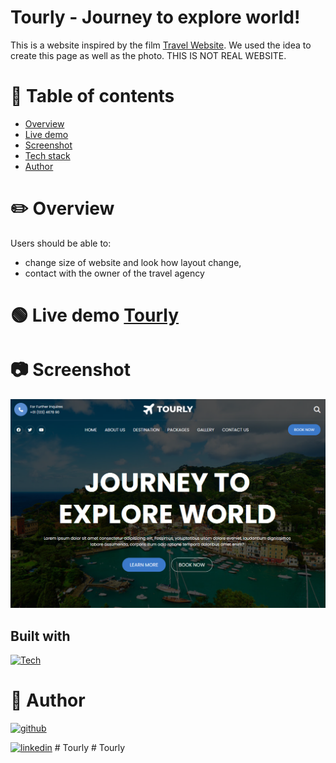 # Tourly - Journey to explore world!

This is a website inspired by the film [Travel Website](https://www.youtube.com/watch?v=FYFmQEpZywc&t=2s&ab_channel=codewithsadee). We used the idea to create this page as well as the photo. THIS IS NOT REAL WEBSITE.

# 📝 Table of contents

-   [Overview](#overview)
-   [Live demo](#live-demo)
-   [Screenshot](#screenshot)
-   [Tech stack](#tech-stack)
-   [Author](#author)

# ✏️ Overview

Users should be able to:

-   change size of website and look how layout change,
-   contact with the owner of the travel agency

# 🟢 Live demo [Tourly]()

# 📷 Screenshot

![](./images/Deskop.png)

## Built with

[![Tech](https://skills.thijs.gg/icons?i=javascript,html,css&theme=light)]()

# 🔗 Author

[![github](https://img.shields.io/badge/github-000?style=for-the-badge&logo=ko-fi&logoColor=white)](https://github.com/Mafiusz)

[![linkedin](https://img.shields.io/badge/linkedin-0A66C2?style=for-the-badge&logo=linkedin&logoColor=white)](https://www.linkedin.com/in/mateusz-gosiewski-aa138b233/)
#   T o u r l y 
 
 #   T o u r l y 
 
 